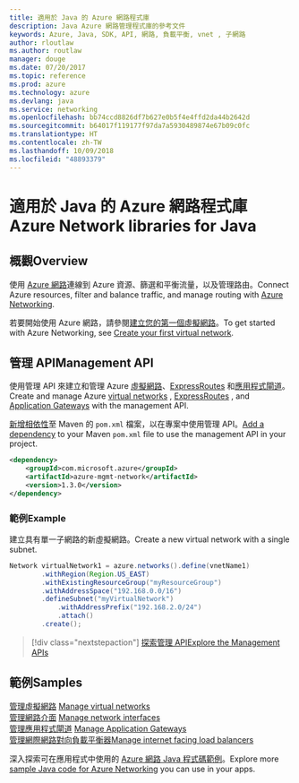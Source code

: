```yaml
---
title: 適用於 Java 的 Azure 網路程式庫
description: Java Azure 網路管理程式庫的參考文件
keywords: Azure, Java, SDK, API, 網路, 負載平衡, vnet , 子網路
author: rloutlaw
ms.author: routlaw
manager: douge
ms.date: 07/20/2017
ms.topic: reference
ms.prod: azure
ms.technology: azure
ms.devlang: java
ms.service: networking
ms.openlocfilehash: bb74ccd8826df7b627e0b5f4e4ffd2da44b2642d
ms.sourcegitcommit: b64017f119177f97da7a5930489874e67b09c0fc
ms.translationtype: HT
ms.contentlocale: zh-TW
ms.lasthandoff: 10/09/2018
ms.locfileid: "48893379"
---
```

# <a name="azure-network-libraries-for-java"></a><span data-ttu-id="ced01-104">適用於 Java 的 Azure 網路程式庫</span><span class="sxs-lookup"><span data-stu-id="ced01-104">Azure Network libraries for Java</span></span>

## <a name="overview"></a><span data-ttu-id="ced01-105">概觀</span><span class="sxs-lookup"><span data-stu-id="ced01-105">Overview</span></span>

<span data-ttu-id="ced01-106">使用 [Azure 網路](/azure/networking/networking-overview)連線到 Azure 資源、篩選和平衡流量，以及管理路由。</span><span class="sxs-lookup"><span data-stu-id="ced01-106">Connect Azure resources, filter and balance traffic, and manage routing with [Azure Networking](/azure/networking/networking-overview).</span></span>

<span data-ttu-id="ced01-107">若要開始使用 Azure 網路，請參閱[建立您的第一個虛擬網路](/azure/virtual-network/virtual-network-get-started-vnet-subnet)。</span><span class="sxs-lookup"><span data-stu-id="ced01-107">To get started with Azure Networking, see [Create your first virtual network](/azure/virtual-network/virtual-network-get-started-vnet-subnet).</span></span>

## <a name="management-api"></a><span data-ttu-id="ced01-108">管理 API</span><span class="sxs-lookup"><span data-stu-id="ced01-108">Management API</span></span>

<span data-ttu-id="ced01-109">使用管理 API 來建立和管理 Azure [虛擬網路](/azure/virtual-network/virtual-networks-overview)、[ExpressRoutes](/azure/expressroute/) 和[應用程式閘道](/azure/application-gateway/)。</span><span class="sxs-lookup"><span data-stu-id="ced01-109">Create and manage Azure [virtual networks](/azure/virtual-network/virtual-networks-overview) , [ExpressRoutes](/azure/expressroute/) , and [Application Gateways](/azure/application-gateway/) with the management API.</span></span>

<span data-ttu-id="ced01-110">[新增相依性](https://maven.apache.org/guides/getting-started/index.html#How_do_I_use_external_dependencies)至 Maven 的 `pom.xml` 檔案，以在專案中使用管理 API。</span><span class="sxs-lookup"><span data-stu-id="ced01-110">[Add a dependency](https://maven.apache.org/guides/getting-started/index.html#How_do_I_use_external_dependencies) to your Maven `pom.xml` file to use the management API in your project.</span></span>  

```XML
<dependency>
    <groupId>com.microsoft.azure</groupId>
    <artifactId>azure-mgmt-network</artifactId>
    <version>1.3.0</version>
</dependency>
```   

### <a name="example"></a><span data-ttu-id="ced01-111">範例</span><span class="sxs-lookup"><span data-stu-id="ced01-111">Example</span></span>

<span data-ttu-id="ced01-112">建立具有單一子網路的新虛擬網路。</span><span class="sxs-lookup"><span data-stu-id="ced01-112">Create a new virtual network with a single subnet.</span></span>

```java
Network virtualNetwork1 = azure.networks().define(vnetName1)
        .withRegion(Region.US_EAST)
        .withExistingResourceGroup("myResourceGroup")
        .withAddressSpace("192.168.0.0/16")
        .defineSubnet("myVirtualNetwork")
            .withAddressPrefix("192.168.2.0/24")
            .attach()
        .create();
```

> [!div class="nextstepaction"]
> [<span data-ttu-id="ced01-113">探索管理 API</span><span class="sxs-lookup"><span data-stu-id="ced01-113">Explore the Management APIs</span></span>](/java/api/overview/azure/networking/management)

## <a name="samples"></a><span data-ttu-id="ced01-114">範例</span><span class="sxs-lookup"><span data-stu-id="ced01-114">Samples</span></span>

<span data-ttu-id="ced01-115">[管理虛擬網路](https://github.com/Azure-Samples/network-java-manage-virtual-network) </span><span class="sxs-lookup"><span data-stu-id="ced01-115">[Manage virtual networks](https://github.com/Azure-Samples/network-java-manage-virtual-network) </span></span>  
<span data-ttu-id="ced01-116">[管理網路介面](https://github.com/Azure-Samples/network-java-manage-network-interface) </span><span class="sxs-lookup"><span data-stu-id="ced01-116">[Manage network interfaces](https://github.com/Azure-Samples/network-java-manage-network-interface) </span></span>  
<span data-ttu-id="ced01-117">[管理應用程式閘道](https://github.com/Azure-Samples/application-gateway-java-manage-simple-application-gateways) </span><span class="sxs-lookup"><span data-stu-id="ced01-117">[Manage Application Gateways](https://github.com/Azure-Samples/application-gateway-java-manage-simple-application-gateways) </span></span>  
[<span data-ttu-id="ced01-118">管理網際網路對向負載平衡器</span><span class="sxs-lookup"><span data-stu-id="ced01-118">Manage internet facing load balancers</span></span>](https://github.com/Azure-Samples/network-java-manage-internet-facing-load-balancers)   

<span data-ttu-id="ced01-119">深入探索可在應用程式中使用的 [Azure 網路 Java 程式碼範例](https://azure.microsoft.com/resources/samples/?platform=java&term=network)。</span><span class="sxs-lookup"><span data-stu-id="ced01-119">Explore more [sample Java code for Azure Networking](https://azure.microsoft.com/resources/samples/?platform=java&term=network) you can use in your apps.</span></span>
